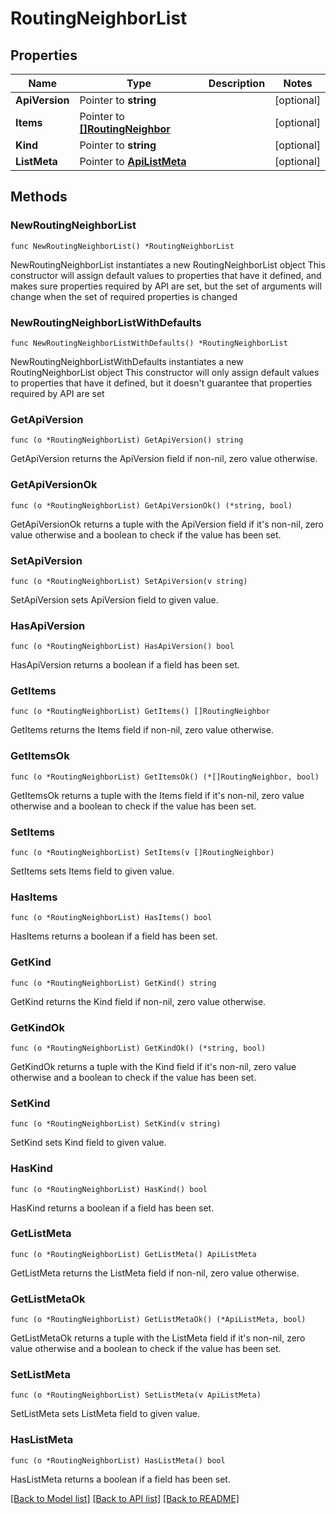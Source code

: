 # RoutingNeighborList

## Properties

Name | Type | Description | Notes
------------ | ------------- | ------------- | -------------
**ApiVersion** | Pointer to **string** |  | [optional] 
**Items** | Pointer to [**[]RoutingNeighbor**](RoutingNeighbor.md) |  | [optional] 
**Kind** | Pointer to **string** |  | [optional] 
**ListMeta** | Pointer to [**ApiListMeta**](apiListMeta.md) |  | [optional] 

## Methods

### NewRoutingNeighborList

`func NewRoutingNeighborList() *RoutingNeighborList`

NewRoutingNeighborList instantiates a new RoutingNeighborList object
This constructor will assign default values to properties that have it defined,
and makes sure properties required by API are set, but the set of arguments
will change when the set of required properties is changed

### NewRoutingNeighborListWithDefaults

`func NewRoutingNeighborListWithDefaults() *RoutingNeighborList`

NewRoutingNeighborListWithDefaults instantiates a new RoutingNeighborList object
This constructor will only assign default values to properties that have it defined,
but it doesn't guarantee that properties required by API are set

### GetApiVersion

`func (o *RoutingNeighborList) GetApiVersion() string`

GetApiVersion returns the ApiVersion field if non-nil, zero value otherwise.

### GetApiVersionOk

`func (o *RoutingNeighborList) GetApiVersionOk() (*string, bool)`

GetApiVersionOk returns a tuple with the ApiVersion field if it's non-nil, zero value otherwise
and a boolean to check if the value has been set.

### SetApiVersion

`func (o *RoutingNeighborList) SetApiVersion(v string)`

SetApiVersion sets ApiVersion field to given value.

### HasApiVersion

`func (o *RoutingNeighborList) HasApiVersion() bool`

HasApiVersion returns a boolean if a field has been set.

### GetItems

`func (o *RoutingNeighborList) GetItems() []RoutingNeighbor`

GetItems returns the Items field if non-nil, zero value otherwise.

### GetItemsOk

`func (o *RoutingNeighborList) GetItemsOk() (*[]RoutingNeighbor, bool)`

GetItemsOk returns a tuple with the Items field if it's non-nil, zero value otherwise
and a boolean to check if the value has been set.

### SetItems

`func (o *RoutingNeighborList) SetItems(v []RoutingNeighbor)`

SetItems sets Items field to given value.

### HasItems

`func (o *RoutingNeighborList) HasItems() bool`

HasItems returns a boolean if a field has been set.

### GetKind

`func (o *RoutingNeighborList) GetKind() string`

GetKind returns the Kind field if non-nil, zero value otherwise.

### GetKindOk

`func (o *RoutingNeighborList) GetKindOk() (*string, bool)`

GetKindOk returns a tuple with the Kind field if it's non-nil, zero value otherwise
and a boolean to check if the value has been set.

### SetKind

`func (o *RoutingNeighborList) SetKind(v string)`

SetKind sets Kind field to given value.

### HasKind

`func (o *RoutingNeighborList) HasKind() bool`

HasKind returns a boolean if a field has been set.

### GetListMeta

`func (o *RoutingNeighborList) GetListMeta() ApiListMeta`

GetListMeta returns the ListMeta field if non-nil, zero value otherwise.

### GetListMetaOk

`func (o *RoutingNeighborList) GetListMetaOk() (*ApiListMeta, bool)`

GetListMetaOk returns a tuple with the ListMeta field if it's non-nil, zero value otherwise
and a boolean to check if the value has been set.

### SetListMeta

`func (o *RoutingNeighborList) SetListMeta(v ApiListMeta)`

SetListMeta sets ListMeta field to given value.

### HasListMeta

`func (o *RoutingNeighborList) HasListMeta() bool`

HasListMeta returns a boolean if a field has been set.


[[Back to Model list]](../README.md#documentation-for-models) [[Back to API list]](../README.md#documentation-for-api-endpoints) [[Back to README]](../README.md)


